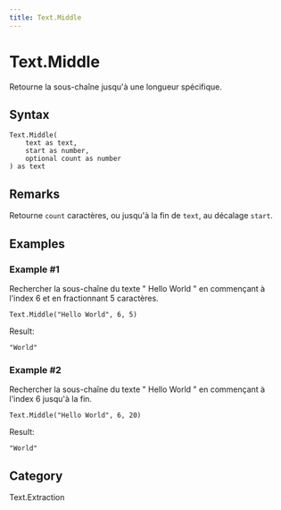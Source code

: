 ```yaml
---
title: Text.Middle
---
```


# Text.Middle


Retourne la sous-chaîne jusqu&#39;à une longueur spécifique.


## Syntax

```powerquery
Text.Middle(
    text as text,
    start as number,
    optional count as number
) as text
```


## Remarks

Retourne <code>count</code> caractères, ou jusqu'à la fin de <code>text</code>, au décalage <code>start</code>.


## Examples

### Example #1 
Rechercher la sous-chaîne du texte &#34; Hello World &#34; en commençant à l&#39;index 6 et en fractionnant 5 caractères.
```powerquery
Text.Middle("Hello World", 6, 5)
```

Result: 
```powerquery
"World"
```


### Example #2 
Rechercher la sous-chaîne du texte &#34; Hello World &#34; en commençant à l&#39;index 6 jusqu&#39;à la fin.
```powerquery
Text.Middle("Hello World", 6, 20)
```

Result: 
```powerquery
"World"
```




## Category
Text.Extraction
